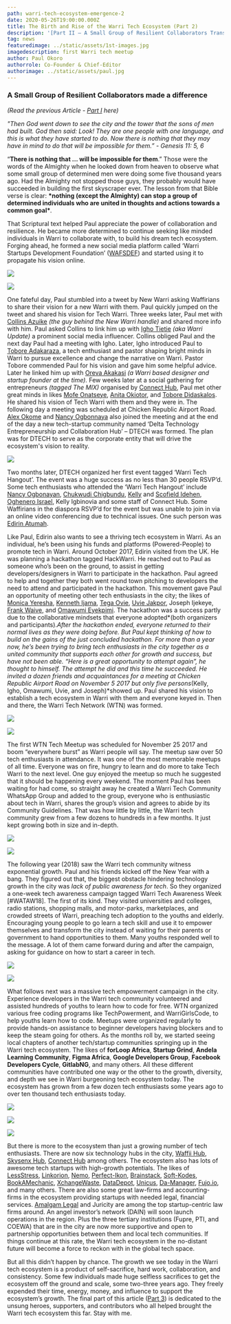 ```yaml
---
path: warri-tech-ecosystem-emergence-2
date: 2020-05-26T19:00:00.000Z
title: The Birth and Rise of the Warri Tech Ecosystem (Part 2)
description: '[Part II – A Small Group of Resilient Collaborators Transformed a City]'
tag: news
featuredimage: ../static/assets/1st-images.jpg
imagedescription: first Warri tech meetup
author: Paul Okoro
authorrole: Co-Founder & Chief-Editor
authorimage: ../static/assets/paul.jpg
---
```

<!--StartFragment-->

### A Small Group of Resilient Collaborators made a difference

*(Read the previous Article - [Part I](https://techamplifier.africa/warri-tech-ecosystem-emergence-1) here)*

*"Then God went down to see the city and the tower that the sons of men had built. God then said: Look! They are one people with one language, and this is what they have started to do. Now there is nothing that they may have in mind to do that will be impossible for them.” - Genesis 11: 5, 6*

“**There is nothing that … will be impossible for them**.” Those were the words of the Almighty when he looked down from heaven to observe what some small group of determined men were doing some five thousand years ago. Had the Almighty not stopped those guys, they probably would  have succeeded in building the first skyscraper ever. The lesson from that Bible verse is clear: **\*nothing (except the Almighty) can stop a group of determined individuals who are united in thoughts and actions towards a common goal\****.*

That Scriptural text helped Paul appreciate the power of collaboration and resilience. He became more determined to continue seeking like minded individuals in Warri to collaborate with, to build his dream tech ecosystem. Forging ahead, he formed a new social media platform called ‘Warri Startups Development Foundation’ ([WAFSDEF](https://twitter.com/wafsdef)) and started using it to propagate his vision online. 

<div class="img-class">

![](/assets/1st-image-1.jpg)

![](/assets/1st-image-2.jpg)

</div> 

One fateful day, Paul stumbled into a tweet by New Warri asking Waffirians to share their vision for a new Warri with them. Paul quickly jumped on the tweet and shared his vision for Tech Warri. Three weeks later, Paul met with [Collins Azuike](https://twitter.com/azuike1) *(the guy behind the New Warri handle)* and shared more info with him. Paul asked Collins to link him up with [Igho Tietie](https://twitter.com/IghoTietie) *(aka Warri Update)* a prominent social media influencer. Collins obliged Paul and the next day Paul had a meeting with Igho. Later, Igho introduced Paul to [Tobore Adakaraza](https://twitter.com/ToboreDavids), a tech enthusiast and pastor shaping bright minds in Warri to pursue excellence and change the narrative on Warri. Pastor Tobore commended Paul for his vision and gave him some helpful advice. Later he linked him up with [Oreva Akakasi](https://facebook.com/mistar.naija) *(a Warri based designer and startup founder at the time).* Few weeks later at a social gathering for entrepreneurs *(tagged The MIX)* organised by [Connect Hub](https://connecthub.ng/), Paul met other great minds in likes [Mofe Onatseye](https://twitter.com/Mowizo6ix), [Anita Okiotor](https://twitter.com/afeeturi), and [Tobore Didaskalos](https://twitter.com/IamDidaskalos). He shared his vision of Tech Warri with them and they were in. The following day a meeting was scheduled at Chicken Republic Airport Road. [Alex Okome](https://twitter.com/OkomeAlex) and [Nancy Ogbonnaya](https://twitter.com/nancypeters711) also joined the meeting and at the end of the day a new tech-startup community named ‘Delta Technology Entrepreneurship and Collaboration Hub’ – DTECH was formed. The plan was for DTECH to serve as the corporate entity that will drive the ecosystem's vision to reality. 

![](/assets/2nd-images.jpg)

Two months later, DTECH organized her first event tagged ‘Warri Tech Hangout’. The event was a huge success as no less than 30 people RSVP’d. Some tech enthusiasts who attended the ‘Warri Tech Hangout’ include [Nancy Ogbonayan](https://twitter.com/nancypeters711), [Chukwudi Chigbundu](https://twitter.com/topchuqs), [Kelly](https://twitter.com/IconicKelx) and [Scofield Idehen](https://twitter.com/Scofield_Idehen), [Oghenero Israel](https://twitter.com/sieomcsheda), Kelly Igbinovia and some staff of Connect Hub. Some Waffirians in the diaspora RSVP’d for the event but was unable to join in via an online video conferencing due to technical issues. One such person was [Edirin Atumah](https://twitter.com/bongosway).

Like Paul, Edirin also wants to see a thriving tech ecosystem in Warri. As an individual, he’s been using his funds and platforms (Powered-People) to promote tech in Warri. Around October 2017, Edirin visited from the UK. He was planning a hackathon tagged HackWarri. He reached out to Paul as someone who’s been on the ground, to assist in getting developers/designers in Warri to participate in the hackathon. Paul agreed to help and together they both went round town pitching to developers the need to attend and participated in the hackathon. This movement gave Paul an opportunity of meeting other tech enthusiasts in the city; the likes of [Monica Yeresha](https://twitter.com/MoniqueYeresha), [Kenneth Ijama](https://twitter.com/teamwebbravo), [Tega Ovie](https://twitter.com/princetegaton), [Uvie Jakpor](https://twitter.com/UvieJakpor), Joseph Ijekeye, [Frank Waive](https://twitter.com/FrankWaive), and [Omawumi Eyekpimi](https://twitter.com/LeBelleAmi). The hackathon was a success partly due to the collaborative mindsets that everyone adopted*(both organizers and participants).*After the hackathon ended, everyone returned to their normal lives as they were doing before. But Paul kept thinking of how to build on the gains of the just concluded hackathon. For more than a year now, he’s been trying to bring tech enthusiasts in the city together as a united community that supports each other for growth and success, but have not been able. “Here is a great opportunity to attempt again”, he thought to himself. The attempt he did and this time he succeeded. He invited a dozen friends and acquaintances for a meeting at Chicken Republic Airport Road on November 5 2017 but only five persons*(Kelly, Igho, Omawumi, Uvie, and Joseph)*showed up. Paul shared his vision to establish a tech ecosystem in Warri with them and everyone keyed in. Then and there, the Warri Tech Network (WTN) was formed. 

<div class="img-class">

![](/assets/3rd-image-a.jpg)

![](/assets/3rd-image-b.jpg)

</div> 

The first WTN Tech Meetup was scheduled for November 25 2017 and boom “everywhere burst” as Warri people will say. The meetup saw over 50 tech enthusiasts in attendance. It was one of the most memorable meetups of all time. Everyone was on fire, hungry to learn and do more to take Tech Warri to the next level. One guy enjoyed the meetup so much he suggested that it should be happening every weekend. The moment Paul has been waiting for had come, so straight away he created a Warri Tech Community WhatsApp Group and added to the group, everyone who is enthusiastic about tech in Warri, shares the group’s vision and agrees to abide by its Community Guidelines. That was how little by little, the Warri tech community grew from a few dozens to hundreds in a few months. It just kept growing both in size and in-depth.

<div class="img-class">

![](/assets/4th-image-a.jpg)

![](/assets/4th-image-b.jpg)

</div> 

The following year (2018) saw the Warri tech community witness exponential growth. Paul and his friends kicked off the New Year with a bang. They figured out that, the biggest obstacle hindering technology growth in the city was *lack of public awareness for tech*. So they organized a one-week tech awareness campaign tagged Warri Tech Awareness Week \[#WATAW18]. The first of its kind. They visited universities and colleges, radio stations, shopping malls, and motor-parks, marketplaces, and crowded streets of Warri, preaching tech adoption to the youths and elderly. Encouraging young people to go learn a tech skill and use it to empower themselves and transform the city instead of waiting for their parents or government to hand opportunities to them. Many youths responded well to the message. A lot of them came forward during and after the campaign, asking for guidance on how to start a career in tech.

<div class="img-class"> 

![](/assets/5th-image-a.jpg)

![](/assets/5th-image-b.jpg)

</div> 

What follows next was a massive tech empowerment campaign in the city. Experience developers in the Warri tech community volunteered and assisted hundreds of youths to learn how to code for free. WTN organized various free coding programs like TechPowerment, and WarriGirlsCode, to help youths learn how to code. Meetups were organized regularly to provide hands-on assistance to beginner developers having blockers and to keep the steam going for others. As the months roll by, we started seeing local chapters of another tech/startup communities springing up in the Warri tech ecosystem. The likes of **forLoop Africa**, **Startup Grind**, **Andela Learning Community**, **Figma Africa**, **Google Developers Group**, **Facebook Developers Cycle**, **GitlabNG**, and many others. All these different communities have contributed one way or the other to the growth, diversity, and depth we see in Warri burgeoning tech ecosystem today. The ecosystem has grown from a few dozen tech enthusiasts some years ago to over ten thousand tech enthusiasts today.

<div class="img-class">

![](/assets/6th-image-a.jpg)

![](/assets/6th-image-b.jpg)

![](/assets/6th-image-c.jpg)

</div> 

But there is more to the ecosystem than just a growing number of tech enthusiasts. There are now six technology hubs in the city, [Waffii Hub](https://warriinnovationhub.com/), [Skysenx Hub](https://skysenx.com/), [Connect Hub](https://connecthub.ng/) among others. The ecosystem also has lots of awesome tech startups with high-growth potentials. The likes of [LessStress](https://twitter.com/lessstressomm), [Linkorion](https://linkorion.com), [Nemo](https://nemo.com.ng/), [Perfect-Ikon](https://perfect-ikon.com), [Brainstack](https://brainstack.com/), [Soft-Kodes](https://soft-kodes.com/), [BookAMechanic](https://linkorion.com), [XchangeWaste](https://xchangewaste.com), [DataDepot](https://datadepot.com), [Unicus](https://www.unicus.live/), [Da-Manager](https://www.da-manager.com/), [Fujo.io](https://fujo.io), and many others. There are also some great law-firms and accounting-firms in the ecosystem providing startups with needed legal, financial services. [Amalgam Legal](http://www.amalgamlegal.com/) and Juricity are among the top startup-centric law firms around. An angel investor’s network (DAIN) will soon launch operations in the region. Plus the three tertiary institutions (Fupre, PTI, and COEWA) that are in the city are now more supportive and open to partnership opportunities between them and local tech communities. If things continue at this rate, the Warri tech ecosystem in the no-distant future will become a force to reckon with in the global tech space.

But all this didn’t happen by chance. The growth we see today in the Warri tech ecosystem is a product of self-sacrifice, hard work, collaboration, and consistency. Some few individuals made huge selfless sacrifices to get the ecosystem off the ground and scale, some two-three years ago. They freely expended their time, energy, money, and influence to support the ecosystem’s growth. The final part of this article ([Part 3](https://techamplifier.africa/warri-tech-ecosystem-emergence-3)) is dedicated to the unsung heroes, supporters, and contributors who all helped brought the Warri tech ecosystem this far. Stay with me.

<!--EndFragment-->